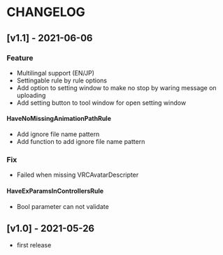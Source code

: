 # CHANGELOG

## [v1.1] - 2021-06-06

### **Feature**

- Multilingal support (EN/JP)
- Settingable rule by rule options
- Add option to setting window to make no stop by waring message on uploading
- Add setting button to tool window for open setting window

#### HaveNoMissingAnimationPathRule

- Add ignore file name pattern
- Add function to add ignore file name pattern

### **Fix**

- Failed when missing VRCAvatarDescripter

#### HaveExParamsInControllersRule

- Bool parameter can not validate

## [v1.0] - 2021-05-26

- first release
